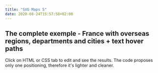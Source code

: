 ```yaml
---
title: "SVG Maps 5"
date: 2020-08-24T15:57:58+02:00
---
```



## The complete exemple - France with overseas regions, departments and cities + text hover paths

Click on HTML or CSS tab to edit and see the results. The code proposes only one positioning, therefore it's lighter and cleaner.


